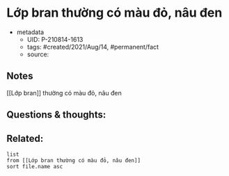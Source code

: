 ---
---

# Lớp bran thường có màu đỏ, nâu đen

- metadata
	- UID: P-210814-1613
	- tags: #created/2021/Aug/14, #permanent/fact 
	- source: 

## Notes
[[Lớp bran]] thường có màu đỏ, nâu đen

## Questions & thoughts:

## Related:
```dataview
list
from [[Lớp bran thường có màu đỏ, nâu đen]]
sort file.name asc
```
